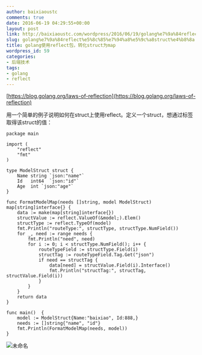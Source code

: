 ```yaml
---
author: baixiaoustc
comments: true
date: 2016-06-19 04:29:55+00:00
layout: post
link: http://baixiaoustc.com/wordpress/2016/06/19/golang%e7%9a%84reflect%e5%8c%85%e7%94%a8%e5%9c%a8struct%e4%b8%8a/
slug: golang%e7%9a%84reflect%e5%8c%85%e7%94%a8%e5%9c%a8struct%e4%b8%8a
title: golang使用reflect包，转化struct为map
wordpress_id: 59
categories:
- 后端技术
tags:
- golang
- reflect
---
```


[https://blog.golang.org/laws-of-reflection](https://blog.golang.org/laws-of-reflection)

用一个简单的例子说明如何在struct上使用reflect。定义一个struct，想通过标签取得该struct的值：

    
    
    package main
    
    import (
    	"reflect"
    	"fmt"
    )
    
    type ModelStruct struct {
    	Name string `json:"name"`
    	Id   int64  `json:"id"`
    	Age  int `json:"age"`
    }
    
    func FormatModelMap(needs []string, model ModelStruct) map[string]interface{} {
    	data := make(map[string]interface{})
    	structValue := reflect.ValueOf(&model;).Elem()
    	structType := reflect.TypeOf(model)
    	fmt.Println("routeType:", structType, structType.NumField())
    	for _, need := range needs {
    		fmt.Println("need", need)
    		for i := 0; i < structType.NumField(); i++ {
    			routeTypeField := structType.Field(i)
    			structTag := routeTypeField.Tag.Get("json")
    			if need == structTag {
    				data[need] = structValue.Field(i).Interface()
    				fmt.Println("structTag:", structTag, structValue.Field(i))
    			}
    		}
    	}
    	return data
    }
    
    func main()  {
    	model := ModelStruct{Name:"baixiao", Id:888,}
    	needs := []string{"name", "id"}
    	fmt.Println(FormatModelMap(needs, model))
    }
    
    


![未命名](http://baixiaoustc.com/wordpress/wp-content/uploads/2016/06/未命名-1.png)
